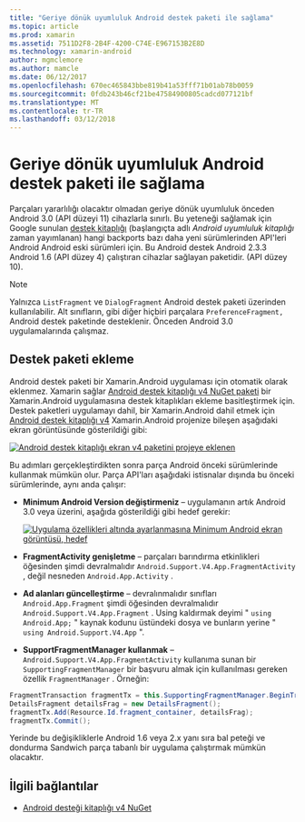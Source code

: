 ```yaml
---
title: "Geriye dönük uyumluluk Android destek paketi ile sağlama"
ms.topic: article
ms.prod: xamarin
ms.assetid: 7511D2F8-2B4F-4200-C74E-E967153B2E8D
ms.technology: xamarin-android
author: mgmclemore
ms.author: mamcle
ms.date: 06/12/2017
ms.openlocfilehash: 670ec465843bbe819b41a53fff71b01ab78b0059
ms.sourcegitcommit: 0fdb243b46cf21be47584900805cadcd077121bf
ms.translationtype: MT
ms.contentlocale: tr-TR
ms.lasthandoff: 03/12/2018
---
```

# <a name="providing-backwards-compatibility-with-the-android-support-package"></a>Geriye dönük uyumluluk Android destek paketi ile sağlama

Parçaları yararlılığı olacaktır olmadan geriye dönük uyumluluk önceden Android 3.0 (API düzeyi 11) cihazlarla sınırlı. Bu yeteneği sağlamak için Google sunulan [destek kitaplığı](http://developer.android.com/sdk/compatibility-library.html) (başlangıçta adlı *Android uyumluluk kitaplığı* zaman yayımlanan) hangi backports bazı daha yeni sürümlerinden API'leri Android Android eski sürümleri için. Bu Android destek Android 2.3.3 Android 1.6 (API düzey 4) çalıştıran cihazlar sağlayan paketidir. (API düzey 10).

> [!NOTE]
> Yalnızca `ListFragment` ve `DialogFragment` Android destek paketi üzerinden kullanılabilir. Alt sınıfların, gibi diğer hiçbiri parçalara `PreferenceFragment,` Android destek paketinde desteklenir. Önceden Android 3.0 uygulamalarında çalışmaz. 


## <a name="adding-the-support-package"></a>Destek paketi ekleme

Android destek paketi bir Xamarin.Android uygulaması için otomatik olarak eklenmez. Xamarin sağlar [Android destek kitaplığı v4 NuGet paketi](https://www.nuget.org/packages/Xamarin.Android.Support.v4/) bir Xamarin.Android uygulamasına destek kitaplıkları ekleme basitleştirmek için. Destek paketleri uygulamayı dahil, bir Xamarin.Android dahil etmek için [Android destek kitaplığı v4](https://www.nuget.org/packages/Xamarin.Android.Support.v4/) Xamarin.Android projenize bileşen aşağıdaki ekran görüntüsünde gösterildiği gibi: 

[![Android destek kitaplığı ekran v4 paketini projeye eklenen](providing-backwards-compatibility-images/02.png)](providing-backwards-compatibility-images/02.png#lightbox)

Bu adımları gerçekleştirdikten sonra parça Android önceki sürümlerinde kullanmak mümkün olur. Parça API'ları aşağıdaki istisnalar dışında bu önceki sürümlerinde, aynı anda çalışır: 

-   **Minimum Android Version değiştirmeniz** &ndash; uygulamanın artık Android 3.0 veya üzerini, aşağıda gösterildiği gibi hedef gerekir: 

    [![Uygulama özellikleri altında ayarlanmasına Minimum Android ekran görüntüsü, hedef](providing-backwards-compatibility-images/03.png)](providing-backwards-compatibility-images/03.png#lightbox)

-   **FragmentActivity genişletme** &ndash; parçaları barındırma etkinlikleri öğesinden şimdi devralmalıdır `Android.Support.V4.App.FragmentActivity` , değil nesneden `Android.App.Activity` . 

-   **Ad alanları güncelleştirme** &ndash; devralınmalıdır sınıfları `Android.App.Fragment` şimdi öğesinden devralmalıdır `Android.Support.V4.App.Fragment` . Using kaldırmak deyimi " `using Android.App;` " kaynak kodunu üstündeki dosya ve bunların yerine " `using Android.Support.V4.App` ". 

-   **SupportFragmentManager kullanmak** &ndash; `Android.Support.V4.App.FragmentActivity` kullanıma sunan bir `SupportingFragmentManager` bir başvuru almak için kullanılması gereken özellik `FragmentManager` . Örneğin: 

```csharp
FragmentTransaction fragmentTx = this.SupportingFragmentManager.BeginTransaction();
DetailsFragment detailsFrag = new DetailsFragment();
fragmentTx.Add(Resource.Id.fragment_container, detailsFrag);
fragmentTx.Commit();
```

Yerinde bu değişikliklerle Android 1.6 veya 2.x yanı sıra bal peteği ve dondurma Sandwich parça tabanlı bir uygulama çalıştırmak mümkün olacaktır. 


## <a name="related-links"></a>İlgili bağlantılar

- [Android desteği kitaplığı v4 NuGet](https://www.nuget.org/packages/Xamarin.Android.Support.v4/)
